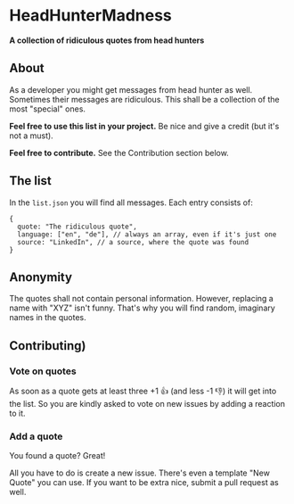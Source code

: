 # HeadHunterMadness
**A collection of ridiculous quotes from head hunters**

## About
As a developer you might get messages from head hunter as well. Sometimes their messages are ridiculous. This shall be a collection of the most "special" ones.

**Feel free to use this list in your project.** Be nice and give a credit (but it's not a must).

**Feel free to contribute.** See the Contribution section below.

## The list
In the `list.json` you will find all messages. Each entry consists of:
```
{
  quote: "The ridiculous quote",
  language: ["en", "de"], // always an array, even if it's just one
  source: "LinkedIn", // a source, where the quote was found
}
```

## Anonymity 
The quotes shall not contain personal information. However, replacing a name with "XYZ" isn't funny. That's why you will find random, imaginary names in the quotes.

## Contributing) 
### Vote on quotes
As soon as a quote gets at least three +1 👍 (and less -1 👎) it will get into the list. So you are kindly asked to vote on new issues by adding a reaction to it.

### Add a quote 
You found a quote? Great!

All you have to do is create a new issue. There's even a template "New Quote" you can use. If you want to be extra nice, submit a pull request as well.
